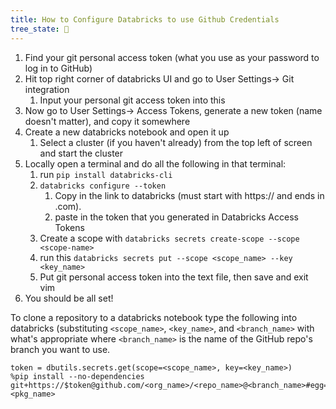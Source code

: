 ```yaml
---
title: How to Configure Databricks to use Github Credentials
tree_state: 🌱
---
```



1. Find your git personal access token (what you use as your password to log in to GitHub)
2. Hit top right corner of databricks UI and go to User Settings-> Git integration
   1. Input your personal git access token into this
3. Now go to User Settings-> Access Tokens, generate a new token (name doesn't matter), and copy it somewhere
4. Create a new databricks notebook and open it up
   1. Select a cluster (if you haven't already) from the top left of screen and start the cluster
5. Locally open a terminal and do all the following in that terminal:
   1. run `pip install databricks-cli`
   2. `databricks configure --token` 
      1. Copy in the link to databricks (must start with https:// and ends in .com).
      2. paste in the token that you generated in Databricks Access Tokens
   3. Create a scope with `databricks secrets create-scope --scope <scope-name>`
   4. run this `databricks secrets put --scope <scope_name> --key <key_name>`
   5. Put git personal access token into the text file, then save and exit vim
7. You should be all set!

To clone a repository to a databricks notebook type the following into databricks (substituting `<scope_name>`, `<key_name>`, and  `<branch_name>` with what's appropriate where `<branch_name>` is the name of the GitHub repo's branch you want to use.

```
token = dbutils.secrets.get(scope=<scope_name>, key=<key_name>)
%pip install --no-dependencies git+https://$token@github.com/<org_name>/<repo_name>@<branch_name>#egg=<pkg_name>
```

